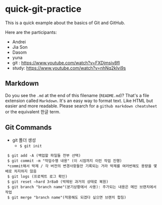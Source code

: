 # quick-git-practice
This is a quick example about the basics of Git and GitHub.

Here are the participants:
 * Andrei
 * Jia Son
 * Dasom
 * yuna
 * git : https://www.youtube.com/watch?v=FXDjmsiv8fI
 * study: https://www.youtube.com/watch?v=nhNq2kIvi9s

## Markdown
Do you see the `.md` at the end of this filename (`README.md`)? That's a file extension called `Markdown`. It's an easy way to format text. Like HTML but easier and more readable. Please search for a `github markdown cheatsheet` or the equivalent 한글 term.

## Git Commands

* git 폴더 생성
  * `$ git init`

```
 $ git add -A (백업할 파일들 전부 선택)
 $ git commit -m "작업수행 내용" (이 시점까지 이런 작업 진행)
 *commit해서 박제 / 각 버전의 변경사항들만 기록되는 거라 박제를 여러번해도 용량을 몇 배로 차지하지 않음 
 $ git logs (프로젝트 로그 확인)
 $ git reset —hard 3r8a0 (박제된 과거의 상태로 복원)
 $ git branch "branch name"(분기상황에서 사용): 주가되는 내용은 메인 브랜치에서 작업
 $ git merge "branch name"(적용해도 되겠다 싶으면 브랜치 합침)
```
